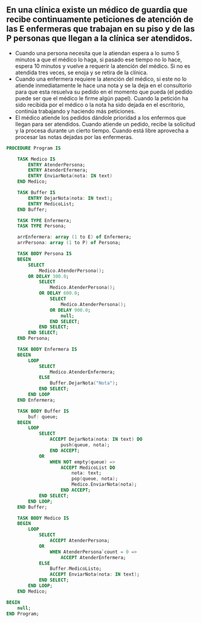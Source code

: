 ## En una clínica existe un médico de guardia que recibe continuamente peticiones de atención de las E enfermeras que trabajan en su piso y de las P personas que llegan a la clínica ser atendidos. 
- Cuando una persona necesita que la atiendan espera a lo sumo 5 minutos a que el médico lo haga, si pasado ese tiempo no lo hace, espera 10 minutos y vuelve a requerir la atención del médico. Si no es atendida tres veces, se enoja y se retira de la clínica. 
- Cuando una enfermera requiere la atención del médico, si este no lo atiende inmediatamente le hace una nota y se la deja en el consultorio para que esta resuelva su pedido en el momento que pueda (el pedido puede ser que el médico le firme algún papel). Cuando la petición ha sido recibida por el médico o la nota ha sido dejada en el escritorio, continúa trabajando y haciendo más peticiones. 
- El médico atiende los pedidos dándole prioridad a los enfermos que llegan para ser atendidos. Cuando atiende un pedido, recibe la solicitud y la procesa durante un cierto tiempo. Cuando está libre aprovecha a procesar las notas dejadas por las enfermeras.

```ada
PROCEDURE Program IS

    TASK Medico IS
        ENTRY AtenderPersona;
        ENTRY AtenderEfermera;
        ENTRY EnviarNota(nota: IN text)
    END Medico;

    TASK Buffer IS
        ENTRY DejarNota(nota: IN text);
        ENTRY MedicoList;
    END Buffer;

    TASK TYPE Enfermera;
    TASK TYPE Persona;

    arrEnfermera: array (1 to E) of Enfermera;
    arrPersona: array (1 to P) of Persona;

    TASK BODY Persona IS
    BEGIN
        SELECT
            Medico.AtenderPersona();
        OR DELAY 300.0;
            SELECT
                Medico.AtenderPersona();
            OR DELAY 600.0;
                SELECT
                    Medico.AtenderPersona();
                OR DELAY 900.0;
                    null;
                END SELECT;
            END SELECT;
        END SELECT;
    END Persona;

    TASK BODY Enfermera IS
    BEGIN
        LOOP
            SELECT
                Medico.AtenderEnfermera;
            ELSE 
                Buffer.DejarNota("Nota");
            END SELECT;
        END LOOP
    END Enfermera;

    TASK BODY Buffer IS
        buf: queue;
    BEGIN
        LOOP
            SELECT
                ACCEPT DejarNota(nota: IN text) DO
                    push(queue, nota);
                END ACCEPT;
            OR 
                WHEN NOT empty(queue) =>
                    ACCEPT MedicoList DO
                        nota: text;
                        pop(queue, nota);
                        Medico.EnviarNota(nota);
                    END ACCEPT;
            END SELECT;
        END LOOP;
    END Buffer;

    TASK BODY Medico IS
    BEGIN
        LOOP
            SELECT
                ACCEPT AtenderPersona;
            OR
                WHEN AtenderPersona`count = 0 =>
                    ACCEPT AtenderEnfermera;
            ELSE
                Buffer.MedicoListo;
                ACCEPT EnviarNota(nota: IN text);
            END SELECT;
        END LOOP;
    END Medico;

BEGIN
    null;
END Program;
```